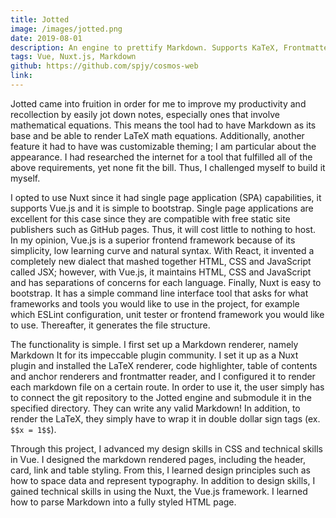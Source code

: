 ```yaml
---
title: Jotted
image: /images/jotted.png
date: 2019-08-01
description: An engine to prettify Markdown. Supports KaTeX, Frontmatter, MD ToC. Built on Vue.
tags: Vue, Nuxt.js, Markdown
github: https://github.com/spjy/cosmos-web
link:
---
```


Jotted came into fruition in order for me to improve my productivity and recollection by easily jot down notes, especially ones that involve mathematical equations. This means the tool had to have Markdown as its base and be able to render LaTeX math equations. Additionally, another feature it had to have was customizable theming; I am particular about the appearance. I had researched the internet for a tool that fulfilled all of the above requirements, yet none fit the bill. Thus, I challenged myself to build it myself.

I opted to use Nuxt since it had single page application (SPA) capabilities, it supports Vue.js and it is simple to bootstrap. Single page applications are excellent for this case since they are compatible with free static site publishers such as GitHub pages. Thus, it will cost little to nothing to host. In my opinion, Vue.js is a superior frontend framework because of its simplicity, low learning curve and natural syntax. With React, it invented a completely new dialect that mashed together HTML, CSS and JavaScript called JSX; however, with Vue.js, it maintains HTML, CSS and JavaScript and has separations of concerns for each language. Finally, Nuxt is easy to bootstrap. It has a simple command line interface tool that asks for what frameworks and tools you would like to use in the project, for example which ESLint configuration, unit tester or frontend framework you would like to use. Thereafter, it generates the file structure.

The functionality is simple. I first set up a Markdown renderer, namely Markdown It for its impeccable plugin community. I set it up as a Nuxt plugin and installed the LaTeX renderer, code highlighter, table of contents and anchor renderers and frontmatter reader, and I configured it to render each markdown file on a certain route.
In order to use it, the user simply has to connect the git repository to the Jotted engine and submodule it in the specified directory. They can write any valid Markdown! In addition, to render the LaTeX, they simply have to wrap it in double dollar sign tags (ex. `$$x = 1$$`).
 
Through this project, I advanced my design skills in CSS and technical skills in Vue. I designed the markdown rendered pages, including the header, card, link and table styling. From this, I learned design principles such as how to space data and represent typography. In addition to design skills, I gained technical skills in using the Nuxt, the Vue.js framework. I learned how to parse Markdown into a fully styled HTML page. 
